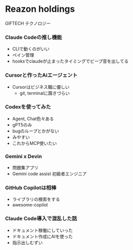
# Reazon holdings
GIFTECH テクノロジー

### Claude Codeの推し機能
- CLIで動くのがいい
- ペイン管理
- hooksでclaudeが止まったタイミングでビープ音を出してる

### Cursorと作ったAiエージェント
- Cursorはビジネス職に優しい
  - git, terminalに躓きづらい

### Codexを使ってみた
- Agent, Chat色々ある
- gPT5のみ
- bugのループとかがない
- みやすい
- これからMCP使いたい

### Gemini x Devin
- 問題集アプリ
- Gemini code assist 初級者エンジニア

### GitHub Copilotは相棒
- ライブラリの検索をする
- awesome-copilot

### Claude Code導入で混乱した話
- ドキュメント稼働にしていった
- ドキュメント作成にAIを使った
- 指示出しむずい
